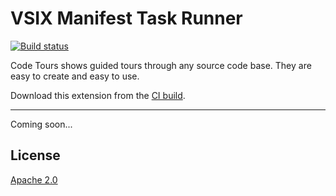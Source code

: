 # VSIX Manifest Task Runner

[![Build status](https://ci.appveyor.com/api/projects/status/j8mx6l6c97yemm2t?svg=true)](https://ci.appveyor.com/project/madskristensen/codetourvs)

Code Tours shows guided tours through any source code base. They are easy to create and easy to use.

Download this extension from the [CI build](https://www.vsixgallery.com/extension/ManifestTaskRunner.642e7f23-01f4-4f30-8c57-815b72cef483).

-----------------------------------------

Coming soon...

## License
[Apache 2.0](LICENSE)
